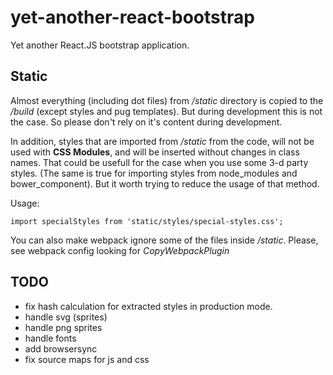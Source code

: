 # yet-another-react-bootstrap
Yet another React.JS bootstrap application.

Static
------
Almost everything (including dot files) from _/static_ directory is copied to the _/build_
(except styles and pug templates). But during development this is
not the case. So please don't rely on it's content during development.

In addition, styles that are imported from _/static_ from the code,
will not be used with __CSS Modules__, and will be inserted without
changes in class names. That could be usefull for the case when
you use some 3-d party styles. (The same is true for importing
styles from node_modules and bower_component).
But it worth trying to reduce the usage of that method.

Usage:

    import specialStyles from 'static/styles/special-styles.css';

You can also make webpack ignore some of the files inside _/static_.
Please, see webpack config looking for _CopyWebpackPlugin_

TODO
----
* fix hash calculation for extracted styles in production mode.
* handle svg (sprites)
* handle png sprites
* handle fonts
* add browsersync
* fix source maps for js and css
